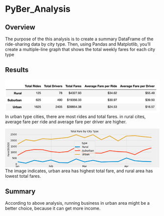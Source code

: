 # PyBer_Analysis

## Overview

The purpose of the this analysis is to create a summary DataFrame of the ride-sharing data by city type. Then, using Pandas and Matplotlib, you’ll create a multiple-line graph that shows the total weekly fares for each city type

## Results
![Fares Summary](analysis/summary_data.png)
In urban type cities, there are most rides and total fares. in rural cites, average fare per ride and average fare per driver are higher.

![Weekly Fare Chart](analysis/Fig8.png)
The image indicates, urban area has highest total fare, and rural area has lowest total fares.
## Summary
According to above analysis, running business in urban area might be a better choice, because it can get more income.